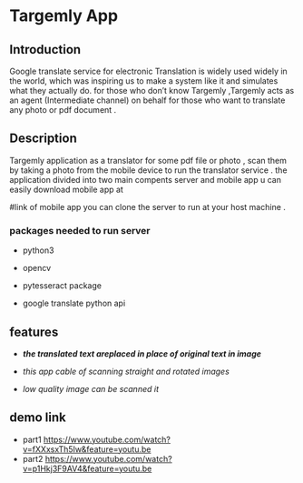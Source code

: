 # Targemly App

## Introduction
Google translate service for electronic Translation is widely used widely in the world,
which was inspiring us to make a system like it and simulates what they actually do.
for those who don’t know Targemly ,Targemly acts as an agent (Intermediate channel) on
behalf for those who want to translate any photo or pdf document .

## Description

 Targemly application as a translator for some pdf file or photo ,
scan them by taking a photo from the mobile device to run the translator service .
the application divided into two main compents server and mobile app 
u can easily download mobile app at

#link of mobile app 
you can  clone the server to run at your host machine .

### packages needed to run server 
- python3 

- opencv

- pytesseract package

- google translate python api  

## features  

- *__the translated text areplaced in place of original text in image__* 

- *this app cable of scanning  straight and rotated images* 

- *low quality image  can  be scanned  it* 

## demo link 
- part1 https://www.youtube.com/watch?v=fXXxsxTh5Iw&feature=youtu.be 
- part2  https://www.youtube.com/watch?v=p1Hkj3F9AV4&feature=youtu.be


 


